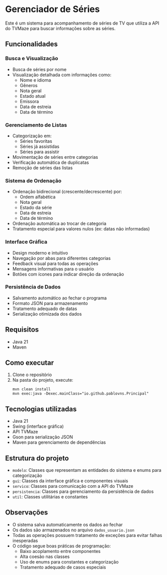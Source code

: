# Gerenciador de Séries

Este é um sistema para acompanhamento de séries de TV que utiliza a API do TVMaze para buscar informações sobre as séries.

## Funcionalidades

### Busca e Visualização
- Busca de séries por nome
- Visualização detalhada com informações como:
  - Nome e idioma
  - Gêneros
  - Nota geral
  - Estado atual
  - Emissora
  - Data de estreia
  - Data de término

### Gerenciamento de Listas
- Categorização em:
  - Séries favoritas
  - Séries já assistidas
  - Séries para assistir
- Movimentação de séries entre categorias
- Verificação automática de duplicatas
- Remoção de séries das listas

### Sistema de Ordenação
- Ordenação bidirecional (crescente/decrescente) por:
  - Ordem alfabética
  - Nota geral
  - Estado da série
  - Data de estreia
  - Data de término
- Ordenação automática ao trocar de categoria
- Tratamento especial para valores nulos (ex: datas não informadas)

### Interface Gráfica
- Design moderno e intuitivo
- Navegação por abas para diferentes categorias
- Feedback visual para todas as operações
- Mensagens informativas para o usuário
- Botões com ícones para indicar direção da ordenação

### Persistência de Dados
- Salvamento automático ao fechar o programa
- Formato JSON para armazenamento
- Tratamento adequado de datas
- Serialização otimizada dos dados

## Requisitos

- Java 21
- Maven

## Como executar

1. Clone o repositório
2. Na pasta do projeto, execute:
   ```
   mvn clean install
   mvn exec:java -Dexec.mainClass="io.github.pablovns.Principal"
   ```

## Tecnologias utilizadas

- Java 21
- Swing (interface gráfica)
- API TVMaze
- Gson para serialização JSON
- Maven para gerenciamento de dependências

## Estrutura do projeto

- `modelo`: Classes que representam as entidades do sistema e enums para categorização
- `gui`: Classes da interface gráfica e componentes visuais
- `servico`: Classes para comunicação com a API do TVMaze
- `persistencia`: Classes para gerenciamento da persistência de dados
- `util`: Classes utilitárias e constantes

## Observações

- O sistema salva automaticamente os dados ao fechar
- Os dados são armazenados no arquivo `dados_usuario.json`
- Todas as operações possuem tratamento de exceções para evitar falhas inesperadas
- O código segue boas práticas de programação:
  - Baixo acoplamento entre componentes
  - Alta coesão nas classes
  - Uso de enums para constantes e categorização
  - Tratamento adequado de casos especiais 